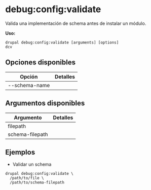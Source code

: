 # debug:config:validate
Valida una implementación de schema antes de instalar un módulo.

**Uso:**
```
drupal debug:config:validate [arguments] [options]
dcv
```

## Opciones disponibles
Opción | Detalles
-------|-------------
--schema-name | 

## Argumentos disponibles
Argumento | Detalles
---------|-------------
filepath | 
schema-filepath | 

## Ejemplos
* Validar un schema
```
drupal debug:config:validate \
  /path/to/file \
  /path/to/schema-filepath
```
